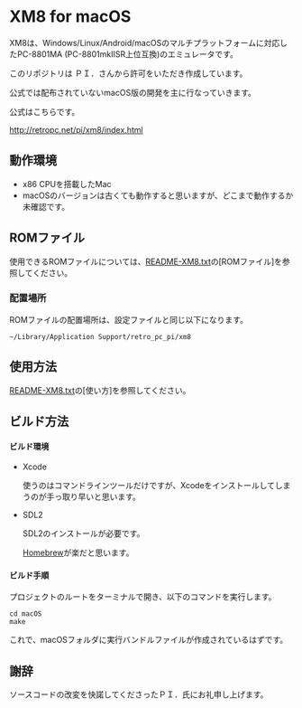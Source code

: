 # XM8 for macOS

XM8は、Windows/Linux/Android/macOSのマルチプラットフォームに対応したPC-8801MA
(PC-8801mkIISR上位互換)のエミュレータです。



このリポジトリは ＰＩ．さんから許可をいただき作成しています。

公式では配布されていないmacOS版の開発を主に行なっていきます。



公式はこちらです。

http://retropc.net/pi/xm8/index.html



## 動作環境

- x86 CPUを搭載したMac
- macOSのバージョンは古くても動作すると思いますが、どこまで動作するか未確認です。



## ROMファイル

使用できるROMファイルについては、[README-XM8.txt](./README-XM8.txt)の[ROMファイル]を参照してください。

### 配置場所

ROMファイルの配置場所は、設定ファイルと同じ以下になります。

```shell
~/Library/Application Support/retro_pc_pi/xm8
```



## 使用方法

[README-XM8.txt](./README-XM8.txt)の[使い方]を参照してください。



## ビルド方法



#### ビルド環境

- Xcode

  使うのはコマンドラインツールだけですが、Xcodeをインストールしてしまうのが手っ取り早いと思います。

- SDL2

  SDL2のインストールが必要です。

  [Homebrew](https://brew.sh/index_ja)が楽だと思います。



#### ビルド手順

プロジェクトのルートをターミナルで開き、以下のコマンドを実行します。

```shell
cd macOS
make
```

これで、macOSフォルダに実行バンドルファイルが作成されているはずです。



## 謝辞

ソースコードの改変を快諾してくださったＰＩ．氏にお礼申し上げます。